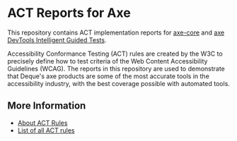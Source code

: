 # ACT Reports for Axe

This repository contains ACT implementation reports for [axe-core]() and [axe DevTools Intelligent Guided Tests]().

Accessibility Conformance Testing (ACT) rules are created by the W3C to precisely define how to test criteria of the Web Content Accessibility Guidelines (WCAG). The reports in this repository are used to demonstrate that Deque's axe products are some of the most accurate tools in the accessibility industry, with the best coverage possible with automated tools.

## More Information

- [About ACT Rules](https://www.w3.org/WAI/standards-guidelines/act/rules/about/)
- [List of all ACT rules](https://www.w3.org/WAI/standards-guidelines/act/rules/)
